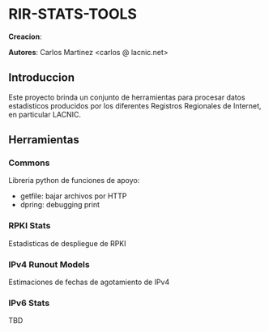 # RIR-STATS-TOOLS

**Creacion**: 

**Autores**: Carlos Martinez <carlos @ lacnic.net>

## Introduccion 

Este proyecto brinda un conjunto de herramientas para procesar datos 
estadisticos producidos por los diferentes Registros Regionales de Internet, en 
particular LACNIC.

## Herramientas

### Commons

Libreria python de funciones de apoyo:

* getfile: bajar archivos por HTTP
* dpring: debugging print

### RPKI Stats

Estadisticas de despliegue de RPKI

### IPv4 Runout Models

Estimaciones de fechas de agotamiento de IPv4

### IPv6 Stats

TBD

